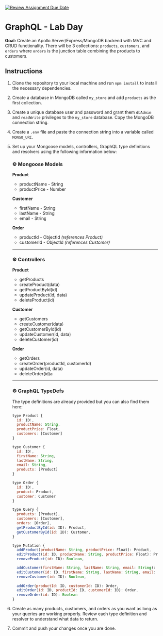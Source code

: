[![Review Assignment Due Date](https://classroom.github.com/assets/deadline-readme-button-22041afd0340ce965d47ae6ef1cefeee28c7c493a6346c4f15d667ab976d596c.svg)](https://classroom.github.com/a/bT6_EyhQ)
# GraphQL - Lab Day

**Goal:** Create an Apollo Server/Express/MongoDB backend with MVC and CRUD functionality. There will be 3 collections: `products`, `customers`, and `orders` where `orders` is the junction table combining the products to customers.

## Instructions

1. Clone the repository to your local machine and run `npm install` to install the necessary dependencies.
2. Create a database in MongoDB called `my_store` and add `products` as the first collection.
3. Create a unique database user and password and grant them `dbAdmin` and `readWrite` privileges to the `my_store` database. Copy the MongoDB connection string.
4. Create a `.env` file and paste the connection string into a variable called `MONGO_URI`.
5. Set up your Mongoose models, controllers, GraphQL type definitions and resolvers using the following information below:

    ### ⚙️ Mongoose Models

    **Product**
    - productName - String
    - productPrice - Number

    **Customer**
    - firstName - String
    - lastName - String
    - email - String

    **Order**
    - productId - ObjectId *(references Product)*
    - customerId - ObjectId *(references Customer)*

    ---

    ### ⚙️ Controllers

    **Product**
    - getProducts
    - createProduct(data)
    - getProductById(id)
    - updateProduct(id, data)
    - deleteProduct(id)

    **Customer**
    - getCustomers
    - createCustomer(data)
    - getCustomerById(id)
    - updateCustomer(id, data)
    - deleteCustomer(id)

    **Order**
    - getOrders
    - createOrder(productId, customerId)
    - updateOrder(id, data)
    - deleteOrder(id)a

    ---

    ### ⚙️ GraphQL TypeDefs

    The type definitions are already provided but you can also find them here:

    ```js
    type Product {
      id: ID!,
      productName: String,
      productPrice: Float,
      customers: [Customer]
    }

    type Customer {
      id: ID!,
      firstName: String,
      lastName: String,
      email: String,
      products: [Product]
    }
    
    type Order {
      id: ID!,
      product: Product,
      customer: Customer
    }

    type Query {
      products: [Product],
      customers: [Customer],
      orders: [Order],
      getProductById(id: ID): Product,
      getCustomerById(id: ID): Customer,
    }

    type Mutation {
      addProduct(productName: String, productPrice: Float): Product,
      editProduct(id: ID, productName: String, productPrice: Float): Product,
      removeProduct(id: ID): Boolean,

      addCustomer(firstName: String, lastName: String, email: String): Customer,
      editCustomer(id: ID, firstName: String, lastName: String, email: String): Customer,
      removeCustomer(id: ID): Boolean,
      
      addOrder(productId: ID, customerId: ID): Order,
      editOrder(id: ID, productId: ID, customerId: ID): Order,
      removeOrder(id: ID): Boolean
    }
    ```

6. Create as many products, customers, and orders as you want as long as your queries are working properly. Review each type definition and resolver to understand what data to return.
7. Commit and push your changes once you are done.
